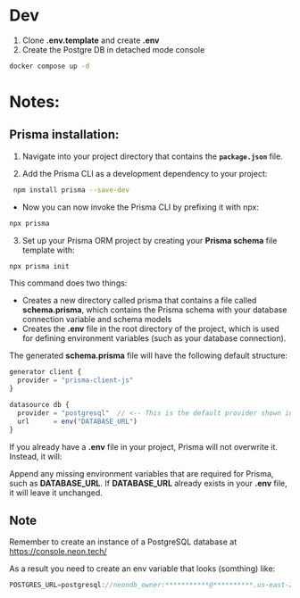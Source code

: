 # Dev

1. Clone **.env.template** and create **.env**
2. Create the Postgre DB in detached mode console

```bash
docker compose up -d
```

# Notes:

## Prisma installation:

1. Navigate into your project directory that contains the **`package.json`** file.

2. Add the Prisma CLI as a development dependency to your project:

```bash
 npm install prisma --save-dev

```

- Now you can now invoke the Prisma CLI by prefixing it with npx:

```bash
npx prisma
```

3. Set up your Prisma ORM project by creating your **Prisma schema** file template with:

```bash
npx prisma init
```

This command does two things:

- Creates a new directory called prisma that contains a file called **schema.prisma**, which contains the Prisma schema with your database connection variable and schema models
- Creates the **.env** file in the root directory of the project, which is used for defining environment variables (such as your database connection).

The generated **schema.prisma** file will have the following default structure:

```Typescript
generator client {
  provider = "prisma-client-js"
}

datasource db {
  provider = "postgresql"  // <-- This is the default provider shown in the docs, but you can change it
  url      = env("DATABASE_URL")
}
```

If you already have a **.env** file in your project, Prisma will not overwrite it. Instead, it will:

Append any missing environment variables that are required for Prisma, such as **DATABASE_URL**.
If **DATABASE_URL** already exists in your **.env** file, it will leave it unchanged.

## Note

Remember to create an instance of a PostgreSQL database at https://console.neon.tech/

As a result you need to create an env variable that looks (somthing) like:

```Typescript
POSTGRES_URL=postgresql://neondb_owner:***********@**********.us-east-2.aws.neon.tech/neondb?sslmode=require
```
